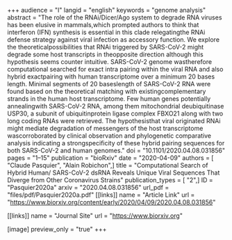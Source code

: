 +++
audience = "I"
langid = "english"
keywords = "genome analysis"
abstract = "The role of the RNAi/Dicer/Ago system to degrade RNA viruses has been elusive in mammals,which prompted authors to think that interferon (IFN) synthesis is essential in this clade relegatingthe RNAi defense strategy against viral infection as accessory function. We explore the theoreticalpossibilities that RNAi triggered by SARS-CoV-2 might degrade some host transcripts in theopposite direction although this hypothesis seems counter intuitive. SARS-CoV-2 genome wastherefore computational searched for exact intra pairing within the viral RNA and also hybrid exactpairing with human transcriptome over a minimum 20 bases length. Minimal segments of 20 baseslength of SARS-CoV-2 RNA were found based on the theoretical matching with existingcomplementary strands in the human host transcriptome. Few human genes potentially annealingwith SARS-CoV-2 RNA, among them mitochondrial deubiquitinase USP30, a subunit of ubiquitinprotein ligase complex FBXO21 along with two long coding RNAs were retrieved. The hypothesisthat viral originated RNAi might mediate degradation of messengers of the host transcriptome wascorroborated by clinical observation and phylogenetic comparative analysis indicating a strongspecificity of these hybrid pairing sequences for both SARS-CoV-2 and human genomes."
doi = "10.1101/2020.04.08.031856"
pages = "1–15"
publication = "bioRxiv"
date = "2020-04-09"
authors = [ "Claude Pasquier", "Alain Robichon",]
title = "Computational Search of Hybrid Human/ SARS-CoV-2 dsRNA Reveals Unique Viral Sequences That Diverge from Other Coronavirus Strains"
publication_types = [ "2",]
ID = "Pasquier2020a"
arxiv = "2020.04.08.031856"
url_pdf = "files/pdf/Pasquier2020a.pdf"
[[links]]
name = "Article Link"
url = "https://www.biorxiv.org/content/early/2020/04/09/2020.04.08.031856"

[[links]]
name = "Journal Site"
url = "https://www.biorxiv.org"

[image]
preview_only = "true"
+++
